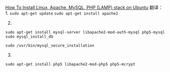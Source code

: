 [How To Install Linux, Apache, MySQL, PHP (LAMP) stack on Ubuntu](https://www.digitalocean.com/community/tutorials/how-to-install-linux-apache-mysql-php-lamp-stack-on-ubuntu)
翻译：
1. 
`sudo apt-get update`
`sudo apt-get install apache2`

2.
<!-- 安装mysql -->
`sudo apt-get install mysql-server libapache2-mod-auth-mysql php5-mysql`
`sudo mysql_install_db`
<!-- 安装向导 -->
`sudo /usr/bin/mysql_secure_installation`

3.
`sudo apt-get install php5 libapache2-mod-php5 php5-mcrypt`

